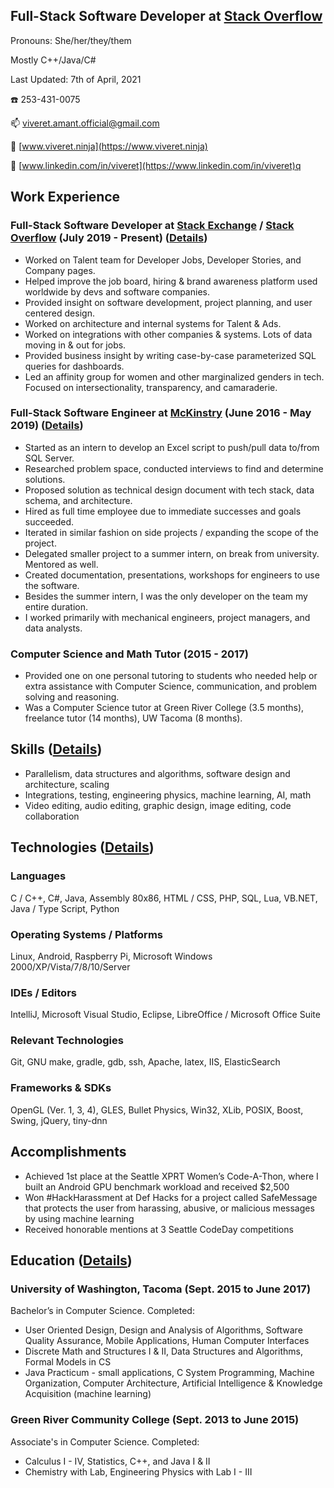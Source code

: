 ## Full-Stack Software Developer at [Stack Overflow](https://stackoverflow.com/)
Pronouns: She/her/they/them

Mostly C++/Java/C#

Last Updated: 7th of April, 2021

☎️ 253-431-0075

📫 [viveret.amant.official@gmail.com](mailto:viveret.amant.official@gmail.com)

🔗 [www.viveret.ninja](https://www.viveret.ninja)

💼 [www.linkedin.com/in/viveret](https://www.linkedin.com/in/viveret)q

## Work Experience
### Full-Stack Software Developer at [Stack Exchange](https://stackexchange.com/) / [Stack Overflow](https://stackoverflow.com/) (July 2019 - Present) ([Details](stackoverflow.md))
- Worked on Talent team for Developer Jobs, Developer Stories, and Company pages.
- Helped improve the job board, hiring & brand awareness platform used worldwide by devs and software companies.
- Provided insight on software development, project planning, and user centered design.
- Worked on architecture and internal systems for Talent & Ads.
- Worked on integrations with other companies & systems. Lots of data moving in & out for jobs.
- Provided business insight by writing case-by-case parameterized SQL queries for dashboards.
- Led an affinity group for women and other marginalized genders in tech. Focused on intersectionality, transparency, and camaraderie.

### Full-Stack Software Engineer at [McKinstry](https://www.mckinstry.com/) (June 2016 - May 2019) ([Details](mckinstry.md))
- Started as an intern to develop an Excel script to push/pull data to/from SQL Server.
- Researched problem space, conducted interviews to find and determine solutions.
- Proposed solution as technical design document with tech stack, data schema, and architecture.
- Hired as full time employee due to immediate successes and goals succeeded.
- Iterated in similar fashion on side projects / expanding the scope of the project.
- Delegated smaller project to a summer intern, on break from university. Mentored as well.
- Created documentation, presentations, workshops for engineers to use the software.
- Besides the summer intern, I was the only developer on the team my entire duration.
- I worked primarily with mechanical engineers, project managers, and data analysts.

### Computer Science and Math Tutor (2015 - 2017)
- Provided one on one personal tutoring to students who needed help or extra assistance with Computer Science, communication, and problem solving and reasoning.
- Was a Computer Science tutor at Green River College (3.5 months), freelance tutor (14 months), UW Tacoma (8 months).

## Skills ([Details](proficiencies.md))
- Parallelism, data structures and algorithms, software design and architecture, scaling
- Integrations, testing, engineering physics, machine learning, AI, math
- Video editing, audio editing, graphic design, image editing, code collaboration

## Technologies ([Details](proficiencies.md))
### Languages
C / C++, C#, Java, Assembly 80x86, HTML / CSS, PHP, SQL, Lua, VB.NET, Java / Type Script, Python
### Operating Systems / Platforms
Linux, Android, Raspberry Pi, Microsoft Windows 2000/XP/Vista/7/8/10/Server
### IDEs / Editors
IntelliJ, Microsoft Visual Studio, Eclipse, LibreOffice / Microsoft Office Suite
### Relevant Technologies
Git, GNU make, gradle, gdb, ssh, Apache, latex, IIS, ElasticSearch
### Frameworks & SDKs
OpenGL (Ver. 1, 3, 4), GLES, Bullet Physics, Win32, XLib, POSIX, Boost, Swing, jQuery, tiny-dnn

## Accomplishments
- Achieved 1st place at the Seattle XPRT Women’s Code-A-Thon, where I built an Android GPU benchmark workload and received $2,500
- Won #HackHarassment at Def Hacks for a project called SafeMessage that protects the user from harassing, abusive, or malicious messages by using machine learning
- Received honorable mentions at 3 Seattle CodeDay competitions

## Education ([Details](education.md))
### University of Washington, Tacoma (Sept. 2015 to June 2017)
Bachelor’s in Computer Science. Completed:
- User Oriented Design, Design and Analysis of Algorithms, Software Quality Assurance, Mobile Applications, Human Computer Interfaces
- Discrete Math and Structures I & II, Data Structures and Algorithms, Formal Models in CS
- Java Practicum - small applications, C System Programming, Machine Organization, Computer Architecture, Artificial Intelligence & Knowledge Acquisition (machine learning)

### Green River Community College (Sept. 2013 to June 2015)
Associate's in Computer Science. Completed:
- Calculus I - IV, Statistics, C++, and Java I & II
- Chemistry with Lab, Engineering Physics with Lab I - III


<!--
**viveret/viveret** is a ✨ _special_ ✨ repository because its `README.md` (this file) appears on your GitHub profile.

todo:
- Showcase layout, different from list layout, but maybe similar (or uses conditional)
- Printable version of resume page (using media query)? Or business card with link?
- Books I've read, why I recommend, my reviews / notes
- pages from my previous site
  - Software
  - Freelancer (for hire?)
  - Artist // this might need custom layout
  - Tutoring & Mentoring
        does this go with freelancing?
        or is there another category for contract work?
        maybe one focuses on type of employment and one is about job duty
- work preferences
  - 100% remote (I primarily work at my residence)
  - 90% async workflow (8 hours or so of internet video calls every 2 weeks)?
  - Virtual tools for whiteboarding / ideation / design process
  - 100% covered insurance (no deductible)
  - Internet / home office stipend
  - Conference / learning resources stipend
  - If I have to travel, I can expense it and get an orca card
  - Basically Stack Overflow's benefits
  - Check notes on questions to ask
- mogai / lgbt lingo
-->
